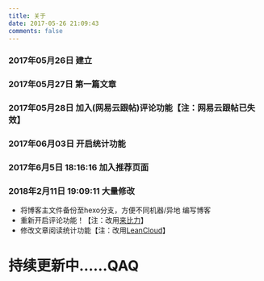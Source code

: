 ```yaml
---
title: 关于
date: 2017-05-26 21:09:43
comments: false
---
```

### 2017年05月26日 建立
### 2017年05月27日 第一篇文章
### 2017年05月28日 加入(网易云跟帖)评论功能【注：网易云跟帖已失效】
### 2017年06月03日 开启统计功能
### 2017年6月5日 18:16:16 加入推荐页面
### 2018年2月11日 19:09:11 大量修改
- 将博客主文件备份至hexo分支，方便不同机器/异地 编写博客
- 重新开启评论功能！【注：改用[来比力](https://livere.com/)】
- 修改文章阅读统计功能【注：改用[LeanCloud](https://leancloud.cn/)】

# 持续更新中……QAQ